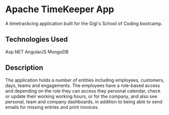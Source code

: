 # Apache TimeKeeper App

A timetrackcing application built for the Gigi's School of Coding bootcamp.

## Technologies Used

Asp.NET
AngularJS
MongoDB

## Description

The application holds a number of entities including employees, customers, days, teams and engagements. The employees have a role-based access and depending on the role they can access they personal calendar, check or update their working working hours, or for the company, and also see personal, team and company dashboards, in addition to being able to send emails for missing entries and print invoices.

